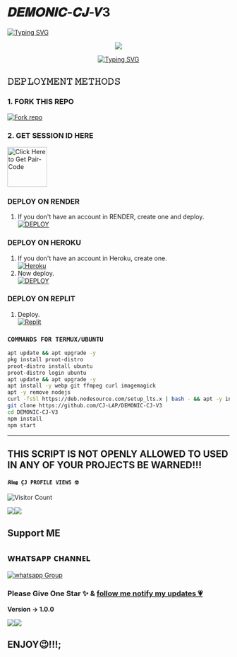  # 𝑫𝑬𝑴𝑶𝑵𝑰𝑪-𝑪𝑱-𝑽3
   
   <a>
                                      <a href="https://git.io/typing-svg"><img src="https://readme-typing-svg.demolab.com?font=Jersey+20+Charted&size=30&pause=1000&color=F71515&width=435&lines=BOT+100%25+LEGIT,+THE+BEST💪" alt="Typing SVG" /></a>   

<p align="center"> 
<up A simple WhatsApp User Bot Coded By 𝕶𝖎𝖓𝖌 𝐂𝐉</u>
</p>
<p align="center">
<img src="https://files.catbox.moe/aifztz.jpg"/>       
<p align="center">

            
<p align="center">
<p align="center">
  <a href="https://git.io/typing-svg"><img src="https://readme-typing-svg.demolab.com?font=EB+Garamond&weight=800&size=28&duration=4000&pause=1000&random=false&width=435&lines=+•𝑫𝑬𝑴𝑶𝑵𝑰𝑪-+𝑪𝑱-+𝑽3+⦅⦆MULTI-DEVICE⦅⦆+⦅⦆WHATSAPP⦅⦆+⦅⦆BOT⦅⦆;DEVELOPED+BY+𝕶𝖎𝖓𝖌࿇︎ÇJ;RELEASED+DATE+01%2F01%2F2025" alt="Typing SVG" /></a>
 
 ## 𝙳𝙴𝙿𝙻𝙾𝚈𝙼𝙴𝙽𝚃 𝙼𝙴𝚃𝙷𝙾𝙳𝚂

### 1. FORK THIS REPO

<a href='https://github.com/CJ-LAP/DEMONIC-CJ-V3/fork' target="_blank"><img alt='Fork repo' src='https://img.shields.io/badge/Fork This Repo-black?style=for-the-badge&logo=git&logoColor=white'/></a>

### 2. GET SESSION ID HERE
 
<a href="https://l-rd-j-y-session-id.onrender.com/veranqr"><img src="https://img.shields.io/badge/PAIR CODE-green" alt="Click Here to Get Pair-Code" width="90"></a>


### DEPLOY ON RENDER

1. If you don't have an account in RENDER, create one and deploy.
    <br>
    <a href='https://dashboard.render.com/select-repo?type=web' target="_blank"><img alt='DEPLOY' src='https://img.shields.io/badge/-DEPLOY-black?style=for-the-badge&logo=render&logoColor=white'/></a>



### DEPLOY ON HEROKU

1. If you don't have an account in Heroku, create one.
    <br>
    <a href='https://signup.heroku.com/' target="_blank"><img alt='Heroku' src='https://img.shields.io/badge/-Create-purple?style=for-the-badge&logo=heroku&logoColor=white'/></a>
2. Now deploy.
    <br>
    <a href='https://dashboard.heroku.com/new?template=https://github.com/CJ-LAP/DEMONIC-CJ-V3' target="_blank"><img alt='DEPLOY' src='https://img.shields.io/badge/-DEPLOY-purple?style=for-the-badge&logo=heroku&logoColor=white'/></a>
### DEPLOY ON REPLIT
1. Deploy.
    <br>
    <a href='https://replit.com/github//CJ-LAP/DEMONIC-CJ-V3' target="_blank"><img alt='Replit' src='https://img.shields.io/badge/-Deploy-red?style=for-the-badge&logo=replit&logoColor=white'/></a>

### `COMMANDS FOR TERMUX/UBUNTU`
```bash
apt update && apt upgrade -y
pkg install proot-distro
proot-distro install ubuntu
proot-distro login ubuntu
apt update && apt upgrade -y
apt install -y webp git ffmpeg curl imagemagick
apt -y remove nodejs
curl -fsSl https://deb.nodesource.com/setup_lts.x | bash - && apt -y install nodejs
git clone https://github.com/CJ-LAP/DEMONIC-CJ-V3 
cd DEMONIC-CJ-V3 
npm install
npm start
```

--------




## THIS SCRIPT IS NOT OPENLY ALLOWED TO USED IN ANY OF YOUR PROJECTS BE WARNED!!! 


  
  #### ```𝕶𝖎𝖓𝖌 ÇJ PROFILE VIEWS 🤓```
![Visitor Count](https://profile-counter.glitch.me/CJ-LAP/count.svg)

<a><img src='https://i.imgur.com/LyHic3i.gif'/></a><a><img src='https://i.imgur.com/LyHic3i.gif'/></a>


## Support ME


## ᴡʜᴀᴛsᴀᴘᴘ ᴄʜᴀɴɴᴇʟ
<a href="https://whatsapp.com/channel/0029VajOKquG3R3pOUajb71j" target="_blank">
    <img alt="whatsapp Group" src="https://img.shields.io/badge/ Whatsapp Support Channel -25D366?style=for-the-badge&logo=whatsapp&logoColor=white" />
  </a>
</p>



### Please Give One Star ✨ & [follow me notify my updates 💗](https://github.com/CJ-LAP)
<b>Version -> 1.0.0</b>

<a><img src='https://i.imgur.com/LyHic3i.gif'/></a><a><img src='https://i.imgur.com/LyHic3i.gif'/></a>
  
  ## ENJOY😉!!!;
